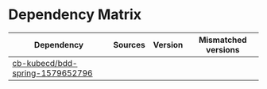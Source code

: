 # Dependency Matrix

Dependency | Sources | Version | Mismatched versions
---------- | ------- | ------- | -------------------
[cb-kubecd/bdd-spring-1579652796](https://github.com/cb-kubecd/bdd-spring-1579652796.git) |  | []() | 
